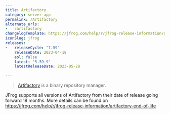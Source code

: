 ```yaml
---
title: Artifactory
category: server-app
permalink: /Artifactory
alternate_urls:
-   /artifactory
changelogTemplate: https://jfrog.com/help/r/jfrog-release-information/artifactory-__RELEASE_CYCLE__
iconSlug: jfrog
releases:
-   releaseCycle: "7.59"
    releaseDate: 2023-04-18
    eol: false
    latest: "5.59.9"
    latestReleaseDate: 2023-05-28

---
```


> [Artifactory](https://jfrog.com/artifactory/) is a binary repository manager.

JFrog supports all versions of Artifactory from their date of release going forward 18 months. More details can be found on https://jfrog.com/help/r/jfrog-release-information/artifactory-end-of-life
